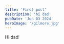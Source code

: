 ```yaml
---
title: 'First post'
description: 'hi dad'
pubDate: 'Jun 03 2024'
heroImage: '/gilmore.jpg'
---
```


Hi dad!
